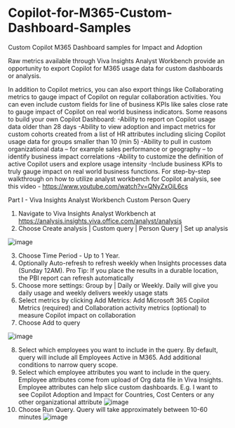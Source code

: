 # Copilot-for-M365-Custom-Dashboard-Samples
Custom Copilot M365 Dashboard samples for Impact and Adoption

Raw metrics available through Viva Insights Analyst Workbench provide an opportunity to export Copilot for M365 usage data for custom dashboards or analysis.  

In addition to Copilot metrics, you can also export things like Collaborating metrics to gauge impact of Copilot on regular collaboration activities.  You can even include custom fields for line of business KPIs like sales close rate to gauge impact of Copilot on real world business indicators.
Some reasons to build your own Copilot Dashboard:
-Ability to report on Copilot usage data older than 28 days
-Ability to view adoption and impact metrics for custom cohorts created from a list of HR attributes including slicing Copilot usage data for groups smaller than 10 (min 5)
-Ability to pull in custom organizational data – for example sales performance or geography – to identify business impact correlations
-Ability to customize the definition of active Copilot users and explore usage intensity
-Include business KPIs to truly gauge impact on real world business functions.
For step-by-step walkthrough on how to utilize analyst workbench for Copilot analysis, see this video - https://www.youtube.com/watch?v=QNyZxOiL6cs

Part I - Viva Insights Analyst Workbench Custom Person Query​

1. Navigate to Viva Insights Analyst Workbench at https://analysis.insights.viva.office.com/analyst/analysis​
2. Choose Create analysis | Custom query | Person Query | Set up analysis











![image](https://github.com/Hickey7737/Copilot-for-M365-Custom-Dashboard-Samples/assets/173289700/e1951a69-f7dc-4940-a46e-ce1f21976559)


3. Choose Time Period - Up to 1 Year.  ​
4. Optionally Auto-refresh to refresh weekly when Insights processes data (Sunday 12AM).  ​Pro Tip: If you place the results in a durable location, the PBI report can refresh automatically​
5. Choose more settings:  Group by | Daily or Weekly.  Daily will give you daily usage and weekly delivers weekly usage stats​
6. Select metrics by clicking Add Metrics:  Add Microsoft 365 Copilot Metrics (required) and Collaboration activity metrics (optional) to measure Copilot impact on collaboration
7. Choose Add to query 









![image](https://github.com/Hickey7737/Copilot-for-M365-Custom-Dashboard-Samples/assets/173289700/28affc85-b186-4ebd-bacd-bb535812c458)

8. Select which employees you want to include in the query.  By default, query will include all Employees Active in M365.  Add additional conditions to narrow query scope.
9. Select which employee attributes you want to include in the query.  Employee attributes come from upload of Org data file in Viva Insights.  Employee attributes can help slice custom dashboards.  E.g. I want to see Copilot Adoption and Impact for Countries, Cost Centers or any other organizational attribute
![image](https://github.com/Hickey7737/Copilot-for-M365-Custom-Dashboard-Samples/assets/173289700/e739f572-7838-49e9-af2a-8f468dd89cfc)
10. Choose Run Query.  Query will take approximately between 10-60 minutes
![image](https://github.com/Hickey7737/Copilot-for-M365-Custom-Dashboard-Samples/assets/173289700/fccccd9f-13e3-419c-9f50-c0c9f838e41f)









​

